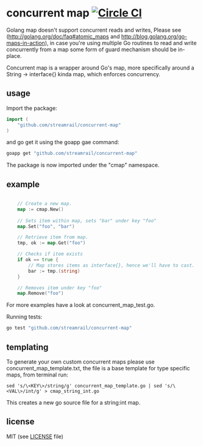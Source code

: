 # concurrent map [![Circle CI](https://circleci.com/gh/streamrail/concurrent-map.png?style=badge)](https://circleci.com/gh/streamrail/concurrent-map)

Golang map doesn't support concurrent reads and writes, Please see (http://golang.org/doc/faq#atomic_maps and http://blog.golang.org/go-maps-in-action), in case you're using multiple Go routines to read and write concurrently from a map some form of guard mechanism should be in-place.

Concurrent map is a wrapper around Go's map, more specifically around a String -> interface{} kinda map, which enforces concurrency.

## usage

Import the package:

```go
import (
	"github.com/streamrail/concurrent-map"
)

```
and go get it using the goapp gae command:

```bash
goapp get "github.com/streamrail/concurrent-map"
```

The package is now imported under the "cmap" namespace. 

## example


```go

	// Create a new map.
	map := cmap.New()
	
	// Sets item within map, sets "bar" under key "foo"
	map.Set("foo", "bar")

	// Retrieve item from map.
	tmp, ok := map.Get("foo")

	// Checks if item exists
	if ok == true {
		// Map stores items as interface{}, hence we'll have to cast.
		bar := tmp.(string)
	}

	// Removes item under key "foo"
	map.Remove("foo")

```

For more examples have a look at concurrent_map_test.go.


Running tests:
```bash
go test "github.com/streamrail/concurrent-map"
```

## templating

To generate your own custom concurrent maps please use concurrent_map_template.txt, the file is a base template for type specific maps, from terminal run:
```
sed 's/\<KEY\>/string/g' concurrent_map_template.go | sed 's/\<VAL\>/int/g' > cmap_string_int.go
```
This creates a new go source file for a string:int map.


## license 
MIT (see [LICENSE](https://github.com/streamrail/concurrent-map/blob/master/LICENSE) file)
